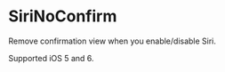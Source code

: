 SiriNoConfirm
=============================

Remove confirmation view when you enable/disable Siri.

Supported iOS 5 and 6.